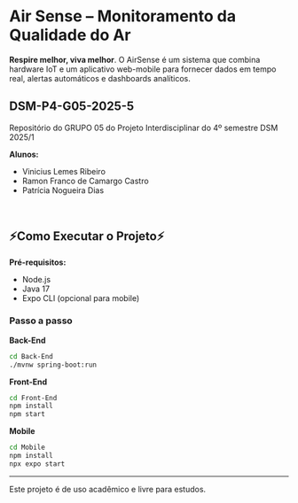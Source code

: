 #  Air Sense – Monitoramento da Qualidade do Ar

**Respire melhor, viva melhor**. O AirSense é um sistema que combina hardware IoT e um aplicativo web-mobile para fornecer dados em tempo real, alertas automáticos e dashboards analíticos.
<br>

## DSM-P4-G05-2025-5
Repositório do GRUPO 05 do Projeto Interdisciplinar do 4º semestre DSM 2025/1

**Alunos:**
<ul>
<li>Vinicius Lemes Ribeiro</li>
<li>Ramon Franco de Camargo Castro</li>
<li>Patrícia Nogueira Dias </li>
</ul>
<br>

## ⚡Como Executar o Projeto⚡

**Pré-requisitos:**
- Node.js
- Java 17
- Expo CLI (opcional para mobile)

### Passo a passo

**Back-End**
```bash
cd Back-End
./mvnw spring-boot:run
```

**Front-End**
```bash
cd Front-End
npm install
npm start
```

**Mobile**
```bash
cd Mobile
npm install
npx expo start
```
---

Este projeto é de uso acadêmico e livre para estudos.
